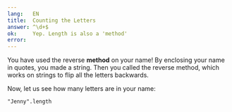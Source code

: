 ```yaml
---
lang:   EN
title:  Counting the Letters
answer: ^\d+$
ok:     Yep. Length is also a 'method'
error:  
---
```


You have used the reverse __method__ on your name! By enclosing your name in quotes, you made a string. Then you called the reverse method, which works on strings to flip all the letters backwards.

Now, let us see how many letters are in your name:

    "Jenny".length
